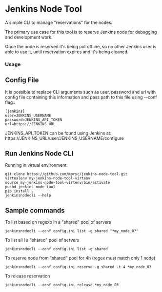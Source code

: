 # Jenkins Node Tool

A simple CLI to manage "reservations" for the nodes.

The primary use case for this tool is to reserve Jenkins node
for debugging and development work.

Once the node is reserved it's being put offline, so no other Jenkins
user is able to use it, until reservation expires and it's being cleaned.

### Usage

## Config File

It is possible to replace CLI arguments such as user, password and url
with config file containing this information and pass path to this file
using --conf flag.:

```
[jenkins]
user=JENKINS_USERNAME
password=JENKINS_API_TOKEN
url=https://JENKINS_URL
```

JENKINS_API_TOKEN can be found using Jenkins at:
    https://JENKINS_URL/user/JENKINS_USERNAME/configure

## Run Jenkins Node CLI

Running in virtual environment:

```
git clone https://github.com/mpryc/jenkins-node-tool.git
virtualenv my-jenkins-node-tool-virtenv
source my-jenkins-node-tool-virtenv/bin/activate
pushd jenkins-node-tool
pip install .
jenkinsnodecli --help
```

## Sample commands

To list based on regexp in a "shared" pool of servers
```
jenkinsnodecli --conf config.ini list -g shared "*my_node_0?"
```

To list all i a "shared" pool of servers
```
jenkinsnodecli --conf config.ini list -g shared
```

To reserve node from "shared" pool for 4h (regex must match only 1 node)
```
jenkinsnodecli --conf config.ini reserve -g shared -t 4 *my_node_03
```

To release reservation
```
jenkinsnodecli --conf config.ini release *my_node_03
```
